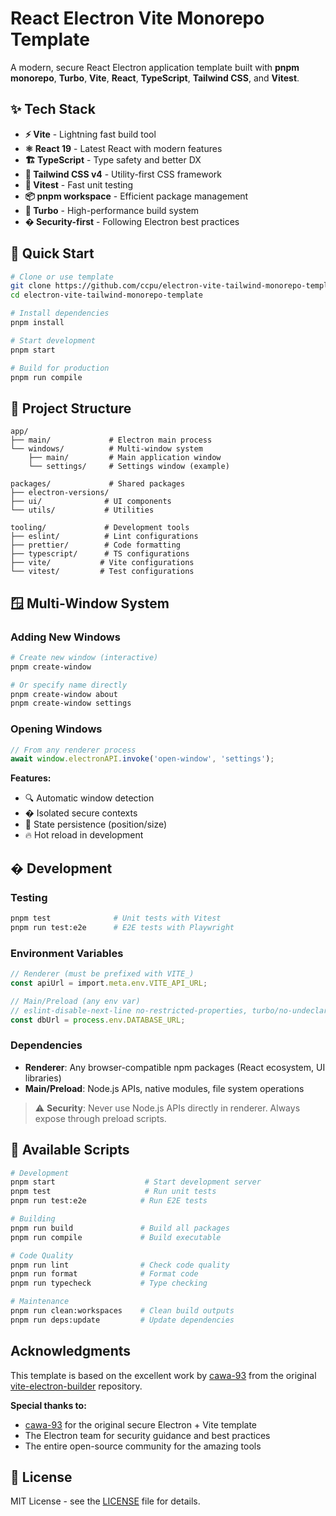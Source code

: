# React Electron Vite Monorepo Template

A modern, secure React Electron application template built with **pnpm monorepo**, **Turbo**, **Vite**, **React**, **TypeScript**, **Tailwind CSS**, and **Vitest**.

## ✨ Tech Stack

- **⚡ Vite** - Lightning fast build tool
- **⚛️ React 19** - Latest React with modern features
- **🏗️ TypeScript** - Type safety and better DX
- **🎨 Tailwind CSS v4** - Utility-first CSS framework
- **🧪 Vitest** - Fast unit testing
- **📦 pnpm workspace** - Efficient package management
- **🏃 Turbo** - High-performance build system
- **� Security-first** - Following Electron best practices

## 🚀 Quick Start

```bash
# Clone or use template
git clone https://github.com/ccpu/electron-vite-tailwind-monorepo-template.git
cd electron-vite-tailwind-monorepo-template

# Install dependencies
pnpm install

# Start development
pnpm start

# Build for production
pnpm run compile
```

## 📁 Project Structure

```
app/
├── main/             # Electron main process
└── windows/          # Multi-window system
    ├── main/         # Main application window
    └── settings/     # Settings window (example)

packages/             # Shared packages
├── electron-versions/
├── ui/              # UI components
└── utils/           # Utilities

tooling/             # Development tools
├── eslint/          # Lint configurations
├── prettier/        # Code formatting
├── typescript/      # TS configurations
├── vite/           # Vite configurations
└── vitest/         # Test configurations
```

## 🪟 Multi-Window System

### Adding New Windows

```bash
# Create new window (interactive)
pnpm create-window

# Or specify name directly
pnpm create-window about
pnpm create-window settings
```

### Opening Windows

```typescript
// From any renderer process
await window.electronAPI.invoke('open-window', 'settings');
```

**Features:**

- 🔍 Automatic window detection
- � Isolated secure contexts
- 💾 State persistence (position/size)
- 🔥 Hot reload in development

## �️ Development

### Testing

```bash
pnpm test              # Unit tests with Vitest
pnpm run test:e2e      # E2E tests with Playwright
```

### Environment Variables

```typescript
// Renderer (must be prefixed with VITE_)
const apiUrl = import.meta.env.VITE_API_URL;

// Main/Preload (any env var)
// eslint-disable-next-line no-restricted-properties, turbo/no-undeclared-env-vars
const dbUrl = process.env.DATABASE_URL;
```

### Dependencies

- **Renderer**: Any browser-compatible npm packages (React ecosystem, UI libraries)
- **Main/Preload**: Node.js APIs, native modules, file system operations

> ⚠️ **Security**: Never use Node.js APIs directly in renderer. Always expose through preload scripts.

## 📜 Available Scripts

```bash
# Development
pnpm start                    # Start development server
pnpm test                     # Run unit tests
pnpm run test:e2e            # Run E2E tests

# Building
pnpm run build               # Build all packages
pnpm run compile             # Build executable

# Code Quality
pnpm run lint                # Check code quality
pnpm run format              # Format code
pnpm run typecheck           # Type checking

# Maintenance
pnpm run clean:workspaces    # Clean build outputs
pnpm run deps:update         # Update dependencies
```

## Acknowledgments

This template is based on the excellent work by [cawa-93](https://github.com/cawa-93) from the original [vite-electron-builder](https://github.com/cawa-93/vite-electron-builder) repository.

**Special thanks to:**

- [cawa-93](https://github.com/cawa-93) for the original secure Electron + Vite template
- The Electron team for security guidance and best practices
- The entire open-source community for the amazing tools

## 📄 License

MIT License - see the [LICENSE](LICENSE) file for details.
